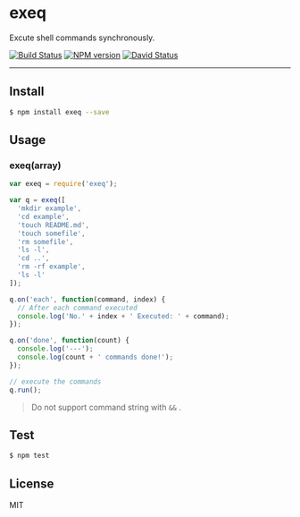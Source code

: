 # exeq

Excute shell commands synchronously.

[![Build Status](https://travis-ci.org/afc163/exeq.png)](https://travis-ci.org/afc163/exeq)
[![NPM version](https://badge.fury.io/js/exeq.png)](http://badge.fury.io/js/exeq)
[![David Status](https://david-dm.org/afc163/exeq.png)](https://david-dm.org/afc163/exeq) 

---

## Install

```bash
$ npm install exeq --save
```

## Usage

### exeq(array)

```js
var exeq = require('exeq');

var q = exeq([
  'mkdir example',
  'cd example',
  'touch README.md',
  'touch somefile',
  'rm somefile',
  'ls -l',
  'cd ..',
  'rm -rf example',
  'ls -l'
]);

q.on('each', function(command, index) {
  // After each command executed
  console.log('No.' + index + ' Executed: ' + command);
});

q.on('done', function(count) {
  console.log('---');
  console.log(count + ' commands done!');
});

// execute the commands
q.run();
```

> Do not support command string with `&&` .

## Test

```bash
$ npm test
```

## License

MIT
